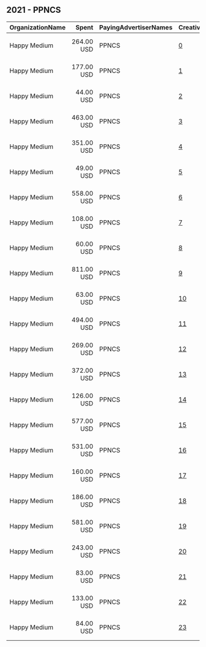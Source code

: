 ## 2021 - PPNCS 
|OrganizationName|Spent|PayingAdvertiserNames|CreativeUrls|Impressions|Genders|AgeBrackets|CountryCodes|BillingAddresses|CandidateBallotInformation|
|:---|---:|:---|:---|---:|:---|:---|:---|:---|:---|
|Happy Medium|264.00 USD|PPNCS|[0](https://www.snap.com/political-ads/asset/8bf22f1d2a1ba20c4fcc1abf7eda657f775b711b1e2188ba6ca1b285a7194193?mediaType=jpg)|29,282||18-24|united states|"104 SW 4th St,, Des Moines,50309,US"||
|Happy Medium|177.00 USD|PPNCS|[1](https://www.snap.com/political-ads/asset/13b9b0c44aac624e421457e0eae01717688aafa95f448e3913a2f7e982cadf42?mediaType=jpg)|26,544||18-24|united states|"104 SW 4th St,, Des Moines,50309,US"||
|Happy Medium|44.00 USD|PPNCS|[2](https://www.snap.com/political-ads/asset/cde87d7f290674091ab9ec2b34f7d1fd39c7afb5ad48f6d4a99c77fce36780b6?mediaType=jpg)|4,194||18-24|united states|"104 SW 4th St,, Des Moines,50309,US"||
|Happy Medium|463.00 USD|PPNCS|[3](https://www.snap.com/political-ads/asset/cde87d7f290674091ab9ec2b34f7d1fd39c7afb5ad48f6d4a99c77fce36780b6?mediaType=jpg)|114,337||18-24|united states|"104 SW 4th St,, Des Moines,50309,US"||
|Happy Medium|351.00 USD|PPNCS|[4](https://www.snap.com/political-ads/asset/1e7aec0c95fc903eb974a5bde2557bd7df23f458f8930a92866cb04efd41c1da?mediaType=jpg)|63,781||18-24|united states|"104 SW 4th St,, Des Moines,50309,US"||
|Happy Medium|49.00 USD|PPNCS|[5](https://www.snap.com/political-ads/asset/cde87d7f290674091ab9ec2b34f7d1fd39c7afb5ad48f6d4a99c77fce36780b6?mediaType=jpg)|12,513||18-24|united states|"104 SW 4th St,, Des Moines,50309,US"||
|Happy Medium|558.00 USD|PPNCS|[6](https://www.snap.com/political-ads/asset/cde87d7f290674091ab9ec2b34f7d1fd39c7afb5ad48f6d4a99c77fce36780b6?mediaType=jpg)|97,589||18-24|united states|"104 SW 4th St,, Des Moines,50309,US"||
|Happy Medium|108.00 USD|PPNCS|[7](https://www.snap.com/political-ads/asset/cde87d7f290674091ab9ec2b34f7d1fd39c7afb5ad48f6d4a99c77fce36780b6?mediaType=jpg)|16,851||18-24|united states|"104 SW 4th St,, Des Moines,50309,US"||
|Happy Medium|60.00 USD|PPNCS|[8](https://www.snap.com/political-ads/asset/8bf22f1d2a1ba20c4fcc1abf7eda657f775b711b1e2188ba6ca1b285a7194193?mediaType=jpg)|15,161||18-24|united states|"104 SW 4th St,, Des Moines,50309,US"||
|Happy Medium|811.00 USD|PPNCS|[9](https://www.snap.com/political-ads/asset/8bf22f1d2a1ba20c4fcc1abf7eda657f775b711b1e2188ba6ca1b285a7194193?mediaType=jpg)|154,818||18-24|united states|"104 SW 4th St,, Des Moines,50309,US"||
|Happy Medium|63.00 USD|PPNCS|[10](https://www.snap.com/political-ads/asset/13b9b0c44aac624e421457e0eae01717688aafa95f448e3913a2f7e982cadf42?mediaType=jpg)|6,376||18-24|united states|"104 SW 4th St,, Des Moines,50309,US"||
|Happy Medium|494.00 USD|PPNCS|[11](https://www.snap.com/political-ads/asset/13b9b0c44aac624e421457e0eae01717688aafa95f448e3913a2f7e982cadf42?mediaType=jpg)|78,810||18-24|united states|"104 SW 4th St,, Des Moines,50309,US"||
|Happy Medium|269.00 USD|PPNCS|[12](https://www.snap.com/political-ads/asset/13b9b0c44aac624e421457e0eae01717688aafa95f448e3913a2f7e982cadf42?mediaType=jpg)|65,925||18-24|united states|"104 SW 4th St,, Des Moines,50309,US"||
|Happy Medium|372.00 USD|PPNCS|[13](https://www.snap.com/political-ads/asset/13b9b0c44aac624e421457e0eae01717688aafa95f448e3913a2f7e982cadf42?mediaType=jpg)|59,275||18-24|united states|"104 SW 4th St,, Des Moines,50309,US"||
|Happy Medium|126.00 USD|PPNCS|[14](https://www.snap.com/political-ads/asset/1e7aec0c95fc903eb974a5bde2557bd7df23f458f8930a92866cb04efd41c1da?mediaType=jpg)|19,218||18-24|united states|"104 SW 4th St,, Des Moines,50309,US"||
|Happy Medium|577.00 USD|PPNCS|[15](https://www.snap.com/political-ads/asset/8bf22f1d2a1ba20c4fcc1abf7eda657f775b711b1e2188ba6ca1b285a7194193?mediaType=jpg)|145,932||18-24|united states|"104 SW 4th St,, Des Moines,50309,US"||
|Happy Medium|531.00 USD|PPNCS|[16](https://www.snap.com/political-ads/asset/cde87d7f290674091ab9ec2b34f7d1fd39c7afb5ad48f6d4a99c77fce36780b6?mediaType=jpg)|74,869||18-24|united states|"104 SW 4th St,, Des Moines,50309,US"||
|Happy Medium|160.00 USD|PPNCS|[17](https://www.snap.com/political-ads/asset/8bf22f1d2a1ba20c4fcc1abf7eda657f775b711b1e2188ba6ca1b285a7194193?mediaType=jpg)|23,097||18-24|united states|"104 SW 4th St,, Des Moines,50309,US"||
|Happy Medium|186.00 USD|PPNCS|[18](https://www.snap.com/political-ads/asset/1e7aec0c95fc903eb974a5bde2557bd7df23f458f8930a92866cb04efd41c1da?mediaType=jpg)|35,719||18-24|united states|"104 SW 4th St,, Des Moines,50309,US"||
|Happy Medium|581.00 USD|PPNCS|[19](https://www.snap.com/political-ads/asset/1e7aec0c95fc903eb974a5bde2557bd7df23f458f8930a92866cb04efd41c1da?mediaType=jpg)|121,873||18-24|united states|"104 SW 4th St,, Des Moines,50309,US"||
|Happy Medium|243.00 USD|PPNCS|[20](https://www.snap.com/political-ads/asset/8bf22f1d2a1ba20c4fcc1abf7eda657f775b711b1e2188ba6ca1b285a7194193?mediaType=jpg)|36,623||18-24|united states|"104 SW 4th St,, Des Moines,50309,US"||
|Happy Medium|83.00 USD|PPNCS|[21](https://www.snap.com/political-ads/asset/1e7aec0c95fc903eb974a5bde2557bd7df23f458f8930a92866cb04efd41c1da?mediaType=jpg)|21,919||18-24|united states|"104 SW 4th St,, Des Moines,50309,US"||
|Happy Medium|133.00 USD|PPNCS|[22](https://www.snap.com/political-ads/asset/13b9b0c44aac624e421457e0eae01717688aafa95f448e3913a2f7e982cadf42?mediaType=jpg)|30,602||18-24|united states|"104 SW 4th St,, Des Moines,50309,US"||
|Happy Medium|84.00 USD|PPNCS|[23](https://www.snap.com/political-ads/asset/1e7aec0c95fc903eb974a5bde2557bd7df23f458f8930a92866cb04efd41c1da?mediaType=jpg)|9,018||18-24|united states|"104 SW 4th St,, Des Moines,50309,US"||
